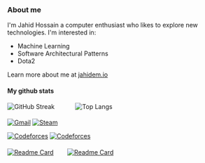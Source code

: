 ### About me
I'm Jahid Hossain a computer enthusiast who likes to explore new technologies. I'm interested in:
 - Machine Learning
 - Software Architectural Patterns
 - Dota2

Learn more about me at [jahidem.io](https://jahidem.github.io/)
#### My github stats

 ![GitHub Streak](https://github-readme-streak-stats.herokuapp.com?user=jahidem&theme=tokyonight-duo&hide_border=true&mode=weekly)
 &nbsp;&nbsp;&nbsp;&nbsp;&nbsp;&nbsp;&nbsp;&nbsp;&nbsp;&nbsp;
 ![Top Langs](https://github-readme-stats.vercel.app/api/top-langs/?username=jahidem&layout=donut)
####
[![Gmail](https://img.shields.io/badge/Gmail-D14836?style=for-the-badge&logo=gmail&logoColor=white)](mailto:jahid.hossain.e99@gmail.com)
[![Steam](https://img.shields.io/badge/Steam-1b2838?style=for-the-badge&logo=steam&logoColor=white)](https://steamcommunity.com/profiles/76561199063427908)

[![Codeforces](https://badges.joonhyung.xyz/codeforces/jahidem.svg)](https://codeforces.com/profile/jahidem)
[![Codeforces](https://badges.joonhyung.xyz/atcoder/Dihaj.svg?left_color=lightgray)](https://atcoder.jp/users/Dihaj)

####

[![Readme Card](https://github-readme-stats.vercel.app/api/pin/?username=jahidem&repo=studysync-ai)](https://github.com/jahidem/studysync-ai)
&nbsp;&nbsp;&nbsp;&nbsp;&nbsp;&nbsp;
[![Readme Card](https://github-readme-stats.vercel.app/api/pin/?username=jahidem&repo=Collectr)](https://github.com/jahidem/Collectr)

